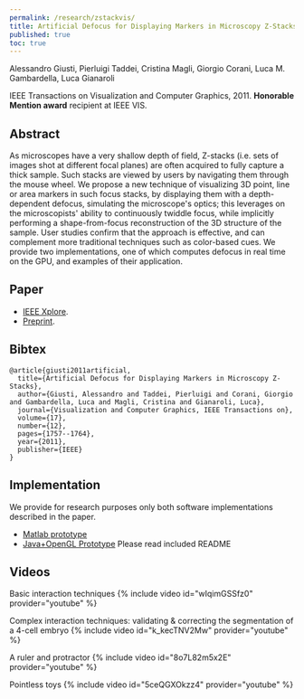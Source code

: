```yaml
---
permalink: /research/zstackvis/
title: Artificial Defocus for Displaying Markers in Microscopy Z-Stacks
published: true
toc: true
---
```


Alessandro Giusti, Pierluigi Taddei, Cristina Magli, Giorgio Corani, Luca M. Gambardella, Luca Gianaroli

IEEE Transactions on Visualization and Computer Graphics, 2011. **Honorable Mention award** recipient at IEEE VIS.

## Abstract
As microscopes have a very shallow depth of field, Z-stacks (i.e. sets of images shot at different focal planes) are often acquired to fully capture a thick sample. Such stacks are viewed by users by navigating them through the mouse wheel. We propose a new technique of visualizing 3D point, line or area markers in such focus stacks, by displaying them with a depth-dependent defocus, simulating the microscope's optics; this leverages on the microscopists' ability to continuously twiddle focus, while implicitly performing a shape-from-focus reconstruction of the 3D structure of the sample. User studies confirm that the approach is effective, and can complement more traditional techniques such as color-based cues. We provide two implementations, one of which computes defocus in real time on the GPU, and examples of their application.

## Paper
* [IEEE Xplore](http://ieeexplore.ieee.org/xpl/freeabs_all.jsp?arnumber=6064938).
* [Preprint](http://www.idsia.ch/~giusti/papers/2011/vis.pdf).

## Bibtex
```
@article{giusti2011artificial,
  title={Artificial Defocus for Displaying Markers in Microscopy Z-Stacks},
  author={Giusti, Alessandro and Taddei, Pierluigi and Corani, Giorgio and Gambardella, Luca and Magli, Cristina and Gianaroli, Luca},
  journal={Visualization and Computer Graphics, IEEE Transactions on},
  volume={17},
  number={12},
  pages={1757--1764},
  year={2011},
  publisher={IEEE}
}
```

## Implementation
We provide for research purposes only both software implementations described in the paper.  
* [Matlab prototype](http://www.idsia.ch/~giusti/papers/2011/vis-matlab.zip)
* [Java+OpenGL Prototype](http://www.idsia.ch/~giusti/papers/2011/vis-java.zip) 
Please read included README

## Videos

Basic interaction techniques
{% include video id="wIqimGSSfz0" provider="youtube" %}

Complex interaction techniques: validating & correcting the segmentation of a 4-cell embryo
{% include video id="k_kecTNV2Mw" provider="youtube" %}

A ruler and protractor
{% include video id="8o7L82m5x2E" provider="youtube" %}

Pointless toys
{% include video id="5ceQGXOkzz4" provider="youtube" %}